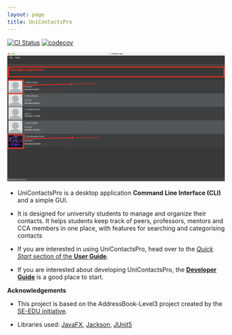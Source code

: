 ```yaml
---
layout: page
title: UniContactsPro
---
```


[![CI Status](https://github.com/AY2526S1-CS2103T-F13-1a/tp/actions/workflows/gradle.yml/badge.svg)](https://github.com/AY2526S1-CS2103T-F13-1a/tp/actions)
[![codecov](https://codecov.io/gh/AY2526S1-CS2103T-F13-1a/tp/branch/master/graph/badge.svg)](https://codecov.io/gh/AY2526S1-CS2103T-F13-1a/tp)

![Ui](images/Ui.png)

* UniContactsPro is a desktop application **Command Line Interface (CLI)** and a simple GUI.
* It is designed for university students to manage and organize their contacts. It helps students keep track of peers, professors, mentors and CCA members in one place, with features for searching and categorising contacts

* If you are interested in using UniContactsPro, head over to the [_Quick Start_ section of the **User Guide**](UserGuide.html#quick-start).
* If you are interested about developing UniContactsPro, the [**Developer Guide**](DeveloperGuide.html) is a good place to start.


**Acknowledgements**
* This project is based on the AddressBook-Level3 project created by the [SE-EDU initiative](https://se-education.org).

* Libraries used: [JavaFX](https://openjfx.io/), [Jackson](https://github.com/FasterXML/jackson), [JUnit5](https://github.com/junit-team/junit5)
